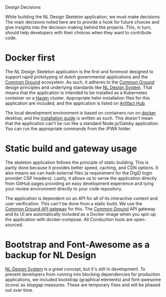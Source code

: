 Design Decisions

While building the NL Design Skeleton application, we must make decisions. The main decisions noted here are to provide a hook for future choices and give insights into the decision-making behind the projects. This, in turn, should help developers with their choices when they want to contribute code.

# Docker first

The NL Design Skeleton application is the first and foremost designed to support rapid prototyping of dutch governmental applications and the [Common Ground](https://commonground.nl/) ecosystem. As such, it adheres to the [Common Ground](https://commonground.nl/) design principles and underlying standards like [NL Design System](https://designsystem.gebruikercentraal.nl/). That means that the application is intended to be installed as a Kubernetes container on a [Haven](https://haven.commonground.nl/) cluster. Appropriate helm installation files for this application are included, and the application is listed on [Artifact Hub](https://artifacthub.io).

The local development environment is based on containers run on [docker](https://docker.com) desktop, and the [installation guide](README.md) is written as such. This doesn't mean that the application can't be run like a standard Node.js/Gatsby application. You can run the appropriate commands from the /PWA folder.

# Static build and gateway usage

The skeleton application follows the principle of static building. This is partly done because it provides better speed, caching, and CDN options. It also means we can hash external files (a requirement for the DigiD login provider CSP headers). Lastly, it allows us to serve the application directly from GitHub pages providing an easy development experience and tying your review environment directly to your code repository.

The application is dependent on an API for all of its interactive content and user verification. This can't be done from a static build. We use the [Common Ground API gateway](https://github.com/ConductionNL/commonground-gateway) for this. The [Common Ground](https://commonground.nl/) API gateway and its UI are automatically included as a Docker image when you spin up the application with docker-compose. All Conduction tools are open-sourced.

# Bootstrap and Font-Awesome as a backup for NL Design

[NL Design System](https://designsystem.gebruikercentraal.nl/) is a great concept, but it's still in development. To prevent developers from running into blocking dependencies for production applications, we included bootstrap (graphical elements) and font-awesome (icons) as stopgap measures. These are temporary fixes and will be phased out over time.
